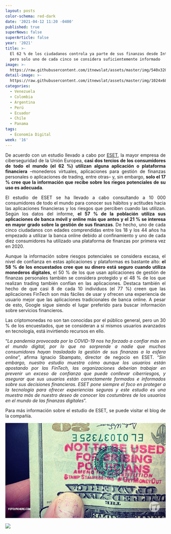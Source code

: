 ```yaml
---
layout: posts
color-schema: red-dark
date: '2021-04-12 11:20 -0400'
published: true
superNews: false
superArticle: false
year: '2021'
title: >-
  El 62 % de los ciudadanos controla ya parte de sus finanzas desde Internet,
  pero solo uno de cada cinco se considera suficientemente informado
image: >-
  https://raw.githubusercontent.com/itnewslat/assets/master/img/540x320/crimen-financiero-p.jpg
detail-image: >-
  https://raw.githubusercontent.com/itnewslat/assets/master/img/1024x680/crimen-financiero-g.jpg
categories:
  - Venezuela
  - Colombia
  - Argentina
  - Perú
  - Ecuador
  - Chile
  - Panama
tags:
  - Economía Digital
week: '16'
---
```

<p style="text-align: justify;">De acuerdo con un estudio llevado a cabo por <a href="https://www.eset.com/es/">ESET</a>, la mayor empresa de ciberseguridad de la Unión Europea, <strong>casi dos tercios de los consumidores de todo el mundo (el 62 %) utilizan alguna aplicación o plataforma financiera</strong> –monederos virtuales, aplicaciones para gestión de finanzas personales o aplicaciones de trading, entre otras– y, sin embargo, <strong>solo el 17 % cree que la información que recibe sobre los riegos potenciales de su uso es adecuada</strong>.</p>
<p style="text-align: justify;">El estudio de ESET se ha llevado a cabo consultando a 10 000 consumidores de todo el mundo para conocer sus hábitos y actitudes hacia las aplicaciones financieras y los riesgos que perciben cuando las utilizan. Según los datos del informe, <strong>el 57 % de la población utiliza sus aplicaciones de banca móvil y online más que antes y el 21 % se interesa en mayor grado sobre la gestión de sus finanzas</strong>. De hecho, uno de cada cinco ciudadanos con edades comprendidas entre los 18 y los 44 años ha empezado a utilizar la banca online debido al confinamiento y uno de cada diez consumidores ha utilizado una plataforma de finanzas por primera vez en 2020.</p>
<p style="text-align: justify;">Aunque la información sobre riesgos potenciales se considera escasa, el nivel de confianza en estas aplicaciones y plataformas es bastante alto: <strong>el 58 % de los encuestados cree que su dinero está seguro cuando utiliza monederos digitales</strong>, el 50 % de los que usan aplicaciones de gestión de finanzas personales también se considera protegido y el 48 % de los que realizan trading también confían en las aplicaciones. Destaca también el hecho de que casi 8 de cada 10 individuos (el 77 %) creen que las aplicaciones FinTech son más fáciles de usar y ofrecen una experiencia de usuario mejor que las aplicaciones tradicionales de banca online. A pesar de esto, Google sigue siendo el lugar preferido para buscar información sobre servicios financieros.</p>
<p style="text-align: justify;">Las criptomonedas no son tan conocidas por el público general, pero un 30 % de los encuestados, que se consideran a sí mismos usuarios avanzados en tecnología, está invirtiendo recursos en ello.</p>
<p style="text-align: justify;">“<em>La pandemia provocada por la COVID-19 nos ha forzado a confiar más en el mundo digital, por lo que no sorprende a nadie que muchos consumidores hayan trasladado la gestión de sus finanzas a la esfera online</em>”, afirma Ignacio Sbampato, director de negocio en ESET. “<em>Sin embargo, nuestro estudio muestra cómo aunque los usuarios están apostando por las FinTech, las organizaciones deberían trabajar en prevenir un exceso de confianza que puede conllevar ciberriesgos, y asegurar que sus usuarios están correctamente formados e informados sobre sus decisiones financieras. ESET pone siempre el foco en proteger a la tecnología para ofrecer experiencias seguras y este estudio es una muestra más de nuestro deseo de conocer las costumbres de los usuarios en el mundo de las finanzas digitales</em>”.</p>
<p style="text-align: justify;">Para más información sobre el estudio de ESET, se puede visitar el blog de la compañía.</p>

![](https://raw.githubusercontent.com/itnewslat/assets/master/img/540x320/crimen-financiero-p.jpg)


<img src="https://tracker.metricool.com/c3po.jpg?hash=56f88a41e39ab42c063cc51676587a04"/>